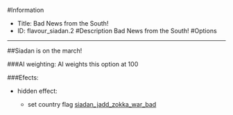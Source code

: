 #Information
 - Title: Bad News from the South!
 - ID: flavour_siadan.2
#Description
Bad News from the South!
#Options

___
##Siadan is on the march!

###AI weighting:
AI weights this option at 100


###Efects:<ul><li>hidden effect:</li><ul><li>set country flag [siadan_jadd_zokka_war_bad](../flags/siadan_jadd_zokka_war_bad.md)</li></ul></ul>
